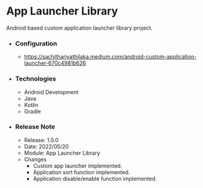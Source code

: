 # App Launcher Library
Android based custom application launcher library project.

* ### Configuration
  * https://sachithariyathilaka.medium.com/android-custom-application-launcher-670c4981b626

* ### Technologies
  * Android Development
  * Java
  * Kotlin
  * Gradle
  
* ### Release Note
  * Release: 1.0.0
  * Date: 2022/05/20
  * Module: App Launcher Library
  * Changes
    * Custom app launcher implemented.
    * Application sort function implemented.
    * Application disable/enable function implemented.
